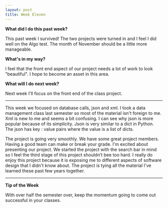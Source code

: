 ```yaml
---
layout: post
title: Week Eleven
---
```

<b>What did I do this past week?</b><br>
<p>This past week I survived! The two projects were turned in and I feel I did well on the Algo test. The month of November should be a little more manageable.</p>

<b>What's in my way?</b><br>
<p>I feel that the front end aspect of our project needs a lot of work to look "beautiful". I hope to become an asset in this area.</p>

<b>What will I do next week?</b><br>
<p>Next week I'll focus on the front end of the class project.</p>

<hr>

<p>This week we focused on database calls, json and xml. I took a data management class last semester so most of the material isn't foreign to me. Xml is new to me and seems a bit confusing. I can see why json is more popular because of its simplicity. Json is very similar to a dict in Python. The json has key : value pairs where the value is a list of dicts. </p>

<p>The project is going very smoothly. We have some great project members. Having a good team can make or break your grade. I'm excited about presenting our project. We started the project with the search bar in mind so I feel the third stage of this project shouldn’t bee too hard. I really do enjoy this project because it is exposing me to different aspects of software design that I didn't know about. The project is tying all the material I've learned these past few years together.</p>

<hr>

<b>Tip of the Week</b><br>
<p>With over half the semester over, keep the momentum going to come out successful in your classes. </p>


